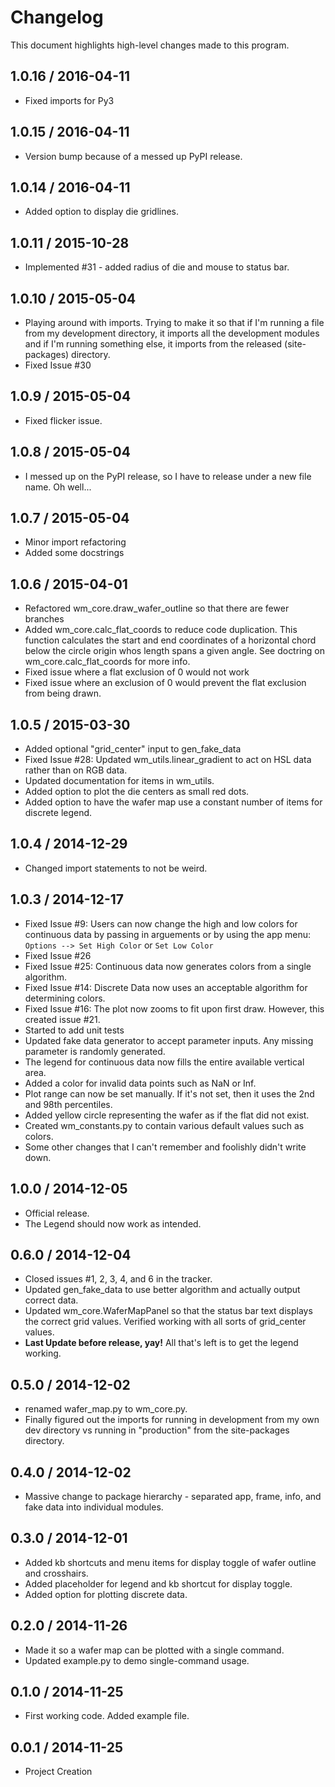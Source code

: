 # Changelog
This document highlights high-level changes made to this program.

## 1.0.16 / 2016-04-11

  + Fixed imports for Py3

## 1.0.15 / 2016-04-11

  + Version bump because of a messed up PyPI release.

## 1.0.14 / 2016-04-11

  + Added option to display die gridlines.

## 1.0.11 / 2015-10-28

  + Implemented #31 - added radius of die and mouse to status bar.

## 1.0.10 / 2015-05-04

  + Playing around with imports. Trying to make it so that if I'm running
    a file from my development directory, it imports all the development
    modules and if I'm running something else, it imports from the
    released (site-packages) directory.
  + Fixed Issue #30

## 1.0.9 / 2015-05-04

  + Fixed flicker issue.

## 1.0.8 / 2015-05-04

  + I messed up on the PyPI release, so I have to release under a new file
    name. Oh well...

## 1.0.7 / 2015-05-04

  + Minor import refactoring
  + Added some docstrings

## 1.0.6 / 2015-04-01

  + Refactored wm_core.draw_wafer_outline so that there are fewer branches
  + Added wm_core.calc_flat_coords to reduce code duplication. This function
    calculates the start and end coordinates of a horizontal chord below
    the circle origin whos length spans a given angle. See doctring on
    wm_core.calc_flat_coords for more info.
  + Fixed issue where a flat exclusion of 0 would not work
  + Fixed issue where an exclusion of 0 would prevent the flat exclusion from
    being drawn.

## 1.0.5 / 2015-03-30

  + Added optional "grid_center" input to gen_fake_data
  + Fixed Issue #28: Updated wm_utils.linear_gradient to act on HSL data
    rather than on RGB data.
  + Updated documentation for items in wm_utils.
  + Added option to plot the die centers as small red dots.
  + Added option to have the wafer map use a constant number of items for
    discrete legend.

## 1.0.4 / 2014-12-29

  + Changed import statements to not be weird.

## 1.0.3 / 2014-12-17

  + Fixed Issue #9: Users can now change the high and low colors for
    continuous data by passing in arguements or by using the app menu:
    ``Options --> Set High Color`` or ``Set Low Color``
  + Fixed Issue #26
  + Fixed Issue #25: Continuous data now generates colors from a single
    algorithm.
  + Fixed Issue #14: Discrete Data now uses an acceptable algorithm for
    determining colors.
  + Fixed Issue #16: The plot now zooms to fit upon first draw. However,
    this created issue #21.
  + Started to add unit tests
  + Updated fake data generator to accept parameter inputs. Any missing
    parameter is randomly generated.
  + The legend for continuous data now fills the entire available vertical
    area.
  + Added a color for invalid data points such as NaN or Inf.
  + Plot range can now be set manually. If it's not set, then it uses the
    2nd and 98th percentiles.
  + Added yellow circle representing the wafer as if the flat did not exist.
  + Created wm_constants.py to contain various default values such as colors.
  + Some other changes that I can't remember and foolishly didn't write
    down.


## 1.0.0 / 2014-12-05

  + Official release.
  + The Legend should now work as intended.

## 0.6.0 / 2014-12-04

  + Closed issues #1, 2, 3, 4, and 6 in the tracker.
  + Updated gen_fake_data to use better algorithm and actually output
    correct data.
  + Updated wm_core.WaferMapPanel so that the status bar text displays
    the correct grid values. Verified working with all sorts of
    grid_center values.
  + **Last Update before release, yay!** All that's left is to get the
    legend working.

## 0.5.0 / 2014-12-02

  + renamed wafer_map.py to wm_core.py.
  + Finally figured out the imports for running in development from my
    own dev directory vs running in "production" from the site-packages
    directory.

## 0.4.0 / 2014-12-02

  + Massive change to package hierarchy - separated app, frame, info, and fake
    data into individual modules.

## 0.3.0 / 2014-12-01

  + Added kb shortcuts and menu items for display toggle
    of wafer outline and crosshairs.
  + Added placeholder for legend and kb shortcut for display toggle.
  + Added option for plotting discrete data.

## 0.2.0 / 2014-11-26

  + Made it so a wafer map can be plotted with a single
    command.
  + Updated example.py to demo single-command usage.

## 0.1.0 / 2014-11-25

  + First working code. Added example file.

## 0.0.1 / 2014-11-25

  + Project Creation

